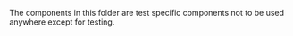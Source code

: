 The components in this folder are test specific components not to be used anywhere except for testing.
